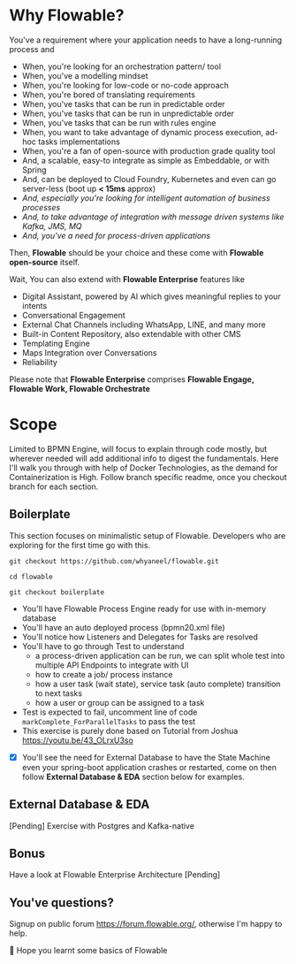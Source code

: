 # Why Flowable?
You've a requirement where your application needs to have a long-running process and
- When, you're looking for an orchestration pattern/ tool
- When, you've a modelling mindset
- When, you're looking for low-code or no-code approach
- When, you're bored of translating requirements
- When, you've tasks that can be run in predictable order
- When, you've tasks that can be run in unpredictable order
- When, you've tasks that can be run with rules engine
- When, you want to take advantage of dynamic process execution, ad-hoc tasks implementations
- When, you're a fan of open-source with production grade quality tool
- And, a scalable, easy-to integrate as simple as Embeddable, or with Spring
- And, can be deployed to Cloud Foundry, Kubernetes and even can go server-less (boot up **< 15ms** approx)
- _And, especially you're looking for intelligent automation of business processes_
- _And, to take advantage of integration with message driven systems like Kafka, JMS, MQ_
- _And, you've a need for process-driven applications_

Then, **Flowable** should be your choice and these come with **Flowable open-source** itself.

Wait, You can also extend with **Flowable Enterprise** features like
- Digital Assistant, powered by AI which gives meaningful replies to your intents
- Conversational Engagement
- External Chat Channels including WhatsApp, LINE, and many more
- Built-in Content Repository, also extendable with other CMS
- Templating Engine
- Maps Integration over Conversations
- Reliability

Please note that **Flowable Enterprise** comprises **Flowable Engage, Flowable Work, Flowable Orchestrate**

# Scope
Limited to BPMN Engine, will focus to explain through code mostly, but wherever needed will add additional info to digest the fundamentals.
Here I'll walk you through with help of Docker Technologies, as the demand for Containerization is High. Follow branch specific readme, once you checkout branch for each section.

## Boilerplate
This section focuses on minimalistic setup of Flowable. Developers who are exploring for the first time go with this.
```
git checkout https://github.com/whyaneel/flowable.git

cd flowable

git checkout boilerplate
```

- You'll have Flowable Process Engine ready for use with in-memory database
- You'll have an auto deployed process (bpmn20.xml file)
- You'll notice how Listeners and Delegates for Tasks are resolved
- You'll have to go through Test to understand
    - a process-driven application can be run, we can split whole test into multiple API Endpoints to integrate with UI
    - how to create a job/ process instance
    - how a user task (wait state), service task (auto complete) transition to next tasks
    - how a user or group can be assigned to a task
- Test is expected to fail, uncomment line of code `markComplete_ForParallelTasks` to pass the test
- This exercise is purely done based on Tutorial from Joshua https://youtu.be/43_OLrxU3so
- [x] You'll see the need for External Database to have the State Machine even your spring-boot application crashes or restarted, come on then follow **External Database & EDA** section below for examples.


## External Database & EDA
[Pending] Exercise with Postgres and Kafka-native

## Bonus 
Have a look at Flowable Enterprise Architecture
[Pending]

## You've questions?
Signup on public forum https://forum.flowable.org/, otherwise I'm happy to help.

👏 Hope you learnt some basics of Flowable
